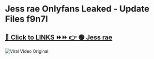 
 # Jess rae Onlyfans Leaked - Update Files f9n7l

## <h2><a href="https://clipsfans.com/Jess_rae&ref=git">🔗 Click to LINKS ⏩⏩ 👉 🟢 Jess rae </a></h2>

<a href="https://clipsfans.com/Jess_rae&ref=git" rel="nofollow" data-target="animated-image.originalLink"><img src="https://i.ibb.co.com/xMMVF88/686577567.gif" alt="Viral Video Original" style="max-width: 100%; display: inline-block;" data-target="animated-image.originalImage"></a>

